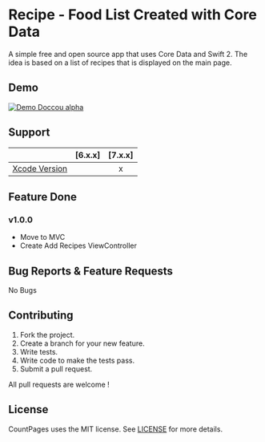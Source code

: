 # Recipe - Food List Created with Core Data

A simple free and open source app that uses Core Data and Swift 2. The idea is based on a list of recipes that is displayed on the main page.

## Demo

[![Demo Doccou alpha](https://github.com/mihailsalari/Recipe---Food-List-Created-with-Core-Data/blob/master/img/Video.png?raw=true)](https://www.youtube.com/watch?v=fO1AEeV6lPo)

## Support

|                       |  [6.x.x]  |  [7.x.x]  | 
| --------------------- |:---------:|:---------:|
| [Xcode Version ][1]   |           |     x     |


[1]: http://developer.apple.com/xcode/


## Feature Done 


### v1.0.0

* Move to MVC
* Create Add Recipes ViewController

## Bug Reports & Feature Requests

No Bugs

## Contributing

1. Fork the project.
2. Create a branch for your new feature.
3. Write tests.
4. Write code to make the tests pass.
5. Submit a pull request.

All pull requests are welcome !

## License

CountPages uses the MIT license. See [LICENSE](https://github.com/mihailsalari/Recipe---Food-List-Created-with-Core-Data/blob/master/LICENSE) for more details.
